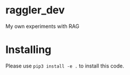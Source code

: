 # raggler_dev


My own experiments with RAG

# Installing 

Please use `pip3 install -e .` to install this code. 
